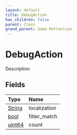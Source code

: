 ```yaml
---
layout: default
title: DebugAction
has_children: false
parent: Class
grand_parent: Game Reflection
---
```

# DebugAction
Description 

## Fields
| Type | Name |
|:-------------|:--------------|
| [String](/game-reflection/components/string.md) | localization |
| [bool](/game-reflection/components/bool.md) | filter_match |
| [uint64](/game-reflection/components/uint64.md) | count |

